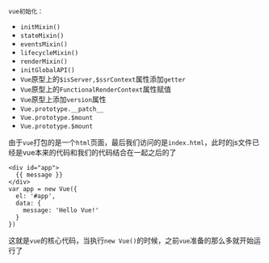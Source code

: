 



`vue初始化：`

- `initMixin()`
- `stateMixin()`
- `eventsMixin()`
- `lifecycleMixin()`
- `renderMixin()`
- `initGlobalAPI()`
- `Vue`原型上的`$isServer,$ssrContext`属性添加`getter`
- `Vue`原型上的`FunctionalRenderContext`属性赋值
- `Vue`原型上添加`version`属性
- `Vue.prototype.__patch__`
- `Vue.prototype.$mount`
- `Vue.prototype.$mount`



由于`vue`打包的是一个`html`页面，最后我们访问的是`index.html`，此时的js文件已经是vue本来的代码和我们的代码结合在一起之后的了

```
<div id="app">
  {{ message }}
</div>
var app = new Vue({
  el: '#app',
  data: {
    message: 'Hello Vue!'
  }
})
```

这就是`vue`的核心代码，当执行`new Vue()`的时候，之前`vue`准备的那么多就开始运行了